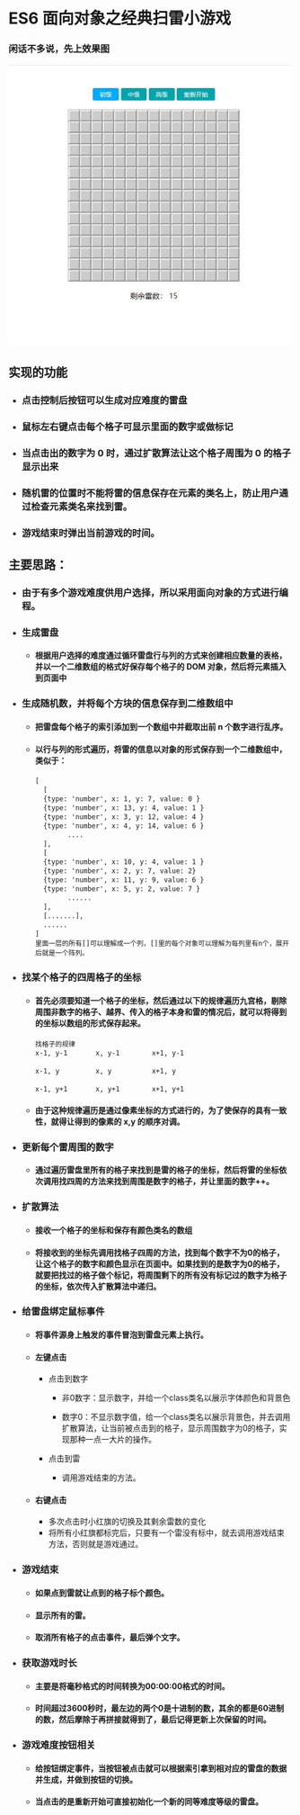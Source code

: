 # ES6 面向对象之经典扫雷小游戏

### 闲话不多说，先上效果图

![image](./img/扫雷.JPG)
## 实现的功能

- ### 点击控制后按钮可以生成对应难度的雷盘

- ### 鼠标左右键点击每个格子可显示里面的数字或做标记

- ### 当点击出的数字为 0 时，通过扩散算法让这个格子周围为 0 的格子显示出来

- ### 随机雷的位置时不能将雷的信息保存在元素的类名上，防止用户通过检查元素类名来找到雷。

- ### 游戏结束时弹出当前游戏的时间。

## 主要思路：



- ### 由于有多个游戏难度供用户选择，所以采用面向对象的方式进行编程。



- ### 生成雷盘
  - #### 根据用户选择的难度通过循环雷盘行与列的方式来创建相应数量的表格，并以一个二维数组的格式好保存每个格子的 DOM 对象，然后将元素插入到页面中

- ### 生成随机数，并将每个方块的信息保存到二维数组中

  - #### 把雷盘每个格子的索引添加到一个数组中并截取出前 n 个数字进行乱序。

  - #### 以行与列的形式遍历，将雷的信息以对象的形式保存到一个二维数组中，类似于：

        [
          [
          {type: 'number', x: 1, y: 7, value: 0 }
          {type: 'number', x: 13, y: 4, value: 1 }
          {type: 'number', x: 3, y: 12, value: 4 }
          {type: 'number', x: 4, y: 14, value: 6 }
                ....
          ],
          [
          {type: 'number', x: 10, y: 4, value: 1 }
          {type: 'number', x: 2, y: 7, value: 2}
          {type: 'number', x: 11, y: 9, value: 6 }
          {type: 'number', x: 5, y: 2, value: 7 }
                ......
          ],
          [.......],
          ......
        ]
        里面一层的所有[]可以理解成一个列，[]里的每个对象可以理解为每列里有n个，展开后就是一个阵列。






- ### 找某个格子的四周格子的坐标
  - #### 首先必须要知道一个格子的坐标，然后通过以下的规律遍历九宫格，剔除周围非数字的格子、越界、传入的格子本身和雷的情况后，就可以将得到的坐标以数组的形式保存起来。

        找格子的规律
        x-1, y-1       x, y-1        x+1, y-1

        x-1, y         x, y          x+1, y

        x-1, y+1       x, y+1        x+1, y+1

  - #### 由于这种规律遍历是通过像素坐标的方式进行的，为了使保存的具有一致性，就得让得到的像素的 x,y 的顺序对调。



- ### 更新每个雷周围的数字
  - #### 通过遍历雷盘里所有的格子来找到是雷的格子的坐标，然后将雷的坐标依次调用找四周的方法来找到周围是数字的格子，并让里面的数字++。



- ### 扩散算法
  - #### 接收一个格子的坐标和保存有颜色类名的数组
  - #### 将接收到的坐标先调用找格子四周的方法，找到每个数字不为0的格子，让这个格子的数字和颜色显示在页面中。如果找到的是数字为0的格子，就要把找过的格子做个标记，将周围剩下的所有没有标记过的数字为格子的坐标，依次传入扩散算法中递归。



- ### 给雷盘绑定鼠标事件
  - #### 将事件源身上触发的事件冒泡到雷盘元素上执行。

  - #### 左键点击
    - 点击到数字
      - 非0数字：显示数字，并给一个class类名以展示字体颜色和背景色

      - 数字0：不显示数字值，给一个class类名以展示背景色，并去调用扩散算法，让当前被点击到的格子，显示周围数字为0的格子，实现那种一点一大片的操作。

    - 点击到雷
      - 调用游戏结束的方法。

  - #### 右键点击
    - 多次点击时小红旗的切换及其剩余雷数的变化
    - 将所有小红旗都标完后，只要有一个雷没有标中，就去调用游戏结束方法，否则就是游戏通过。

- ### 游戏结束
  - #### 如果点到雷就让点到的格子标个颜色。

  - #### 显示所有的雷。

  - #### 取消所有格子的点击事件，最后弹个文字。

- ### 获取游戏时长
  - #### 主要是将毫秒格式的时间转换为00:00:00格式的时间。

  - #### 时间超过3600秒时，最左边的两个0是十进制的数，其余的都是60进制的数，然后摩除于再拼接就得到了，最后记得更新上次保留的时间。

- ### 游戏难度按钮相关
  - #### 给按钮绑定事件，当按钮被点击就可以根据索引拿到相对应的雷盘的数据并生成，并做到按钮的切换。

  - #### 当点击的是重新开始可直接初始化一个新的同等难度等级的雷盘。
